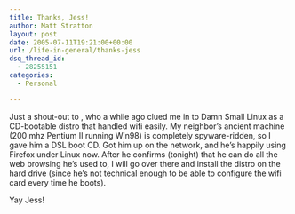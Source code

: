 ```yaml
---
title: Thanks, Jess!
author: Matt Stratton
layout: post
date: 2005-07-11T19:21:00+00:00
url: /life-in-general/thanks-jess
dsq_thread_id:
  - 28255151
categories:
  - Personal

---
```

Just a shout-out to , who a while ago clued me in to Damn Small Linux as a CD-bootable distro that handled wifi easily. My neighbor&#8217;s ancient machine (200 mhz Pentium II running Win98) is completely spyware-ridden, so I gave him a DSL boot CD. Got him up on the network, and he&#8217;s happily using Firefox under Linux now. After he confirms (tonight) that he can do all the web browsing he&#8217;s used to, I will go over there and install the distro on the hard drive (since he&#8217;s not technical enough to be able to configure the wifi card every time he boots).

Yay Jess!